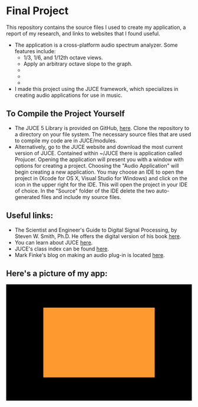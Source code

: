 # Final Project
This repository contains the source files I used to create my application, a report of my research, and links to websites that I found useful.

* The application is a cross-platform audio spectrum analyzer. Some features include:
    * 1/3, 1/6, and 1/12th octave views.
    * Apply an arbitrary octave slope to the graph.
    *
    *
    *
* I made this project using the JUCE framework, which specializes in creating audio applications for use in music.

## To Compile the Project Yourself
* The JUCE 5 Library is provided on GitHub, [here](https://github.com/WeAreROLI/JUCE "JUCE 5 Library on GitHub"). Clone the repository to a directory on your file system. The necessary source files that are used to compile my code are in JUCE/modules.
* Alternatively, go to the JUCE website and download the most current version of JUCE. Contained within ~/JUCE there is application called Projucer. Opening the application will present you with a window with options for creating a project. Choosing the "Audio Application" will begin creating a new application. You may choose an IDE to open the project in (Xcode for OS X, Visual Studio for Windows) and click on the icon in the upper right for the IDE. This will open the project in your IDE of choice. In the "Source" folder of the IDE delete the two auto-generated files and include my source files.


## Useful links:
* The Scientist and Engineer's Guide to Digital Signal Processing, by Steven W. Smith, Ph.D. He offers the digital version of his book [here](http://dspguide.com/pdfbook.htm "The Scientist and Engineer's Guide to Digital Signal Processing's Table of Content").
* You can learn about JUCE [here](https://juce.com/ "JUCE | JUCE").
* JUCE's class index can be found [here](https://docs.juce.com/master/classes.html "JUCE: Class Index").
* Mark Finke's blog on making an audio plug-in is located [here](http://www.martin-finke.de/blog/tags/making_audio_plugins.html "Mark Finke's Blog").

## Here's a picture of my app:
![Spectrum Analysis](BareBones.png)
